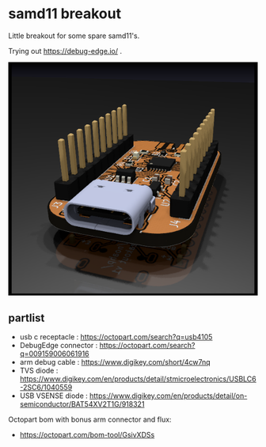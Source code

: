 # samd11 breakout

Little breakout for some spare samd11's.

Trying out https://debug-edge.io/ .

![3d render](hw/samd11-breakout_3d_afterdark.png)

## partlist

- usb c receptacle : https://octopart.com/search?q=usb4105
- DebugEdge connector : https://octopart.com/search?q=009159006061916
- arm debug cable : https://www.digikey.com/short/4cw7nq
- TVS diode : https://www.digikey.com/en/products/detail/stmicroelectronics/USBLC6-2SC6/1040559
- USB VSENSE diode : https://www.digikey.com/en/products/detail/on-semiconductor/BAT54XV2T1G/918321

Octopart bom with bonus arm connector and flux:

- https://octopart.com/bom-tool/GsivXDSs
